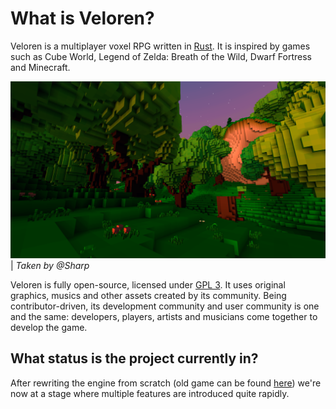 # What is Veloren?

Veloren is a multiplayer voxel RPG written in [Rust][1]. It is inspired by games such as Cube World,
Legend of Zelda: Breath of the Wild, Dwarf Fortress and Minecraft.

![Beautiful trees and a cliff][4]
| _Taken by @Sharp_

Veloren is fully open-source, licensed under [GPL 3][2]. It uses original graphics, musics and other
assets created by its community. Being contributor-driven, its development community
and user community is one and the same: developers, players, artists and musicians come together
to develop the game.

## What status is the project currently in?

After rewriting the engine from scratch (old game can be found [here][3]) we're now at a stage
where multiple features are introduced quite rapidly.

[1]: https://rust-lang.org
[2]: https://www.gnu.org/licenses/gpl-3.0.en.html
[3]: https://gitlab.com/veloren/game
[4]: introduction.png
